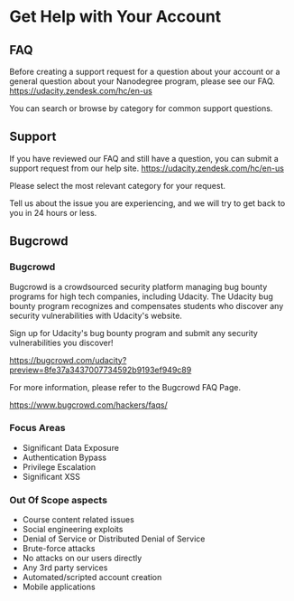 # Get Help with Your Account 

## FAQ

Before creating a support request for a question about your account or a general question about your Nanodegree program, please see our FAQ. https://udacity.zendesk.com/hc/en-us

You can search or browse by category for common support questions.

## Support

If you have reviewed our FAQ and still have a question, you can submit a support request from our help site. https://udacity.zendesk.com/hc/en-us

Please select the most relevant category for your request.


Tell us about the issue you are experiencing, and we will try to get back to you in 24 hours or less.

## Bugcrowd

### Bugcrowd

Bugcrowd is a crowdsourced security platform managing bug bounty programs for high tech companies, including Udacity. The Udacity bug bounty program recognizes and compensates students who discover any security vulnerabilities with Udacity's website.

Sign up for Udacity's bug bounty program and submit any security vulnerabilities you discover!

https://bugcrowd.com/udacity?preview=8fe37a3437007734592b9193ef949c89


For more information, please refer to the Bugcrowd FAQ Page.

https://www.bugcrowd.com/hackers/faqs/


### Focus Areas
* Significant Data Exposure
* Authentication Bypass
* Privilege Escalation
* Significant XSS


### Out Of Scope aspects
* Course content related issues
* Social engineering exploits
* Denial of Service or Distributed Denial of Service
* Brute-force attacks
* No attacks on our users directly
* Any 3rd party services
* Automated/scripted account creation
* Mobile applications

